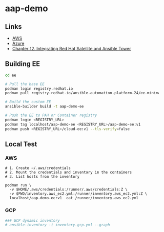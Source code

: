 # aap-demo

## Links

- [AWS](https://docs.ansible.com/ansible/latest/collections/amazon/aws/docsite/aws_ec2_guide.html)
- [Azure](https://docs.ansible.com/ansible/latest/scenario_guides/guide_azure.html)
- [Chapter 12. Integrating Red Hat Satellite and Ansible Tower](https://access.redhat.com/documentation/en-us/red_hat_satellite/6.7/html/managing_hosts/chap-red_hat_satellite-managing_hosts-integrating_satellite_and_ansible_tower#doc-wrapper)


## Building EE

```sh
cd ee

# Pull the base EE
podman login registry.redhat.io
podman pull registry.redhat.io/ansible-automation-platform-24/ee-minimal-rhel8:latest

# Build the custom EE
ansible-builder build -t aap-demo-ee

# Push the EE to PAH or Container registry
podman login <REGISTRY_URL>
podman tag localhost/aap-demo-ee <REGISTRY_URL>/aap-demo-ee:v1
podman push <REGISTRY_URL>/cloud-ee:v1 --tls-verify=false
```

## Local Test

### AWS

```
# 1. Create ~/.aws/credentials
# 2. Mount the credentials and inventory in the containers
# 3. List hosts from the inventory

podman run \
  -v $HOME/.aws/credentials:/runner/.aws/credentials:Z \
  -v $PWD/inventory.aws_ec2.yml:/runner/inventory.aws_ec2.yml:Z \
  localhost/aap-demo-ee:v1  cat /runner/inventory.aws_ec2.yml

```

### GCP 

```sh
### GCP dynamic inventory
# ansible-inventory -i inventory.gcp.yml --graph
```
